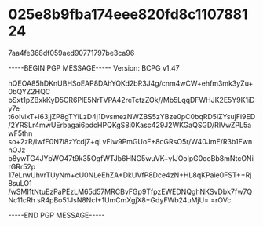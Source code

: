 # 025e8b9fba174eee820fd8c110788124

7aa4fe368df059aed90771797be3ca96

-----BEGIN PGP MESSAGE-----
Version: BCPG v1.47

hQEOA85hDKnUBHSoEAP8DAhYQKd2bR3J4g/cnm4wCW+ehfm3mk3yZu+0bQYZ2HQC
bSxt1pZBxkKyD5CR6PlE5NrTVPA42reTctzZOk//Mb5LqqDFWHJK2E5Y9K1iDy7e
t6oIvixT+i63jjZP8gTYlLzD4j1DvsmezNWZBS5zYBze0pC0bqRD5iZYsujFi9ED
/2YRSLr4mwUErbagai6pdcHPQKgS8i0Kasc429J2WKGaQSGD/RIVwZPL5awF5thn
so+2zR/IwfF0N7i8zYcdjZ+qLvFIw9PmGUoF+8cGRsO5r/W40JmE/R3b1FwnnOJz
b8ywTG4JYbWO47t9k35OgfWTJb6HNG5wuVK+yIJOolpG0ooBb8mNtcONirGRr52p
17eLrwUhvrTUyNm+cU0NLeEhZA+DkUVfP8Dce4zN+HL8qKPaie0FST++Rj8suLO1
/wSMI1tNtuEzPaPEzLM65d57MRCBvFGp9TfpzEWEDNQghNKSvDbk7fw7QNc11cRh
sR4pBo51JsN8NcI+1UmCmXgjX8+GdyFWb24uMjU=
=rOVc

-----END PGP MESSAGE-----

